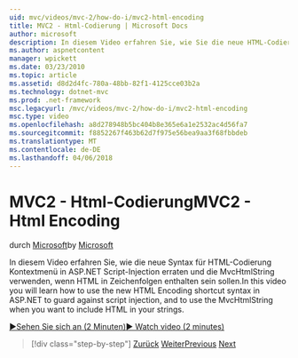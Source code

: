 ```yaml
---
uid: mvc/videos/mvc-2/how-do-i/mvc2-html-encoding
title: MVC2 - Html-Codierung | Microsoft Docs
author: microsoft
description: In diesem Video erfahren Sie, wie Sie die neue HTML-Codierung Verknüpfung Syntax in ASP.NET Script-Injection erraten und verwenden Sie die MvcHtmlString beim...
ms.author: aspnetcontent
manager: wpickett
ms.date: 03/23/2010
ms.topic: article
ms.assetid: d8d2d4fc-780a-48bb-82f1-4125cce03b2a
ms.technology: dotnet-mvc
ms.prod: .net-framework
msc.legacyurl: /mvc/videos/mvc-2/how-do-i/mvc2-html-encoding
msc.type: video
ms.openlocfilehash: a8d278948b5bc404b8e365e6a1e2532ac4d56fa7
ms.sourcegitcommit: f8852267f463b62d7f975e56bea9aa3f68fbbdeb
ms.translationtype: MT
ms.contentlocale: de-DE
ms.lasthandoff: 04/06/2018
---
```

<a name="mvc2---html-encoding"></a><span data-ttu-id="2f4d1-103">MVC2 - Html-Codierung</span><span class="sxs-lookup"><span data-stu-id="2f4d1-103">MVC2 - Html Encoding</span></span>
====================
<span data-ttu-id="2f4d1-104">durch [Microsoft](https://github.com/microsoft)</span><span class="sxs-lookup"><span data-stu-id="2f4d1-104">by [Microsoft](https://github.com/microsoft)</span></span>

<span data-ttu-id="2f4d1-105">In diesem Video erfahren Sie, wie die neue Syntax für HTML-Codierung Kontextmenü in ASP.NET Script-Injection erraten und die MvcHtmlString verwenden, wenn HTML in Zeichenfolgen enthalten sein sollen.</span><span class="sxs-lookup"><span data-stu-id="2f4d1-105">In this video you will learn how to use the new HTML Encoding shortcut syntax in ASP.NET to guard against script injection, and to use the MvcHtmlString when you want to include HTML in your strings.</span></span>

[<span data-ttu-id="2f4d1-106">&#9654;Sehen Sie sich an (2 Minuten)</span><span class="sxs-lookup"><span data-stu-id="2f4d1-106">&#9654; Watch video (2 minutes)</span></span>](https://channel9.msdn.com/Blogs/ASP-NET-Site-Videos/mvc2-html-encoding)

> [!div class="step-by-step"]
> <span data-ttu-id="2f4d1-107">[Zurück](how-do-i-use-httpverbs-attributes-in-an-mvc-application.md)
> [Weiter](mvc2-stronglytyped-helpers.md)</span><span class="sxs-lookup"><span data-stu-id="2f4d1-107">[Previous](how-do-i-use-httpverbs-attributes-in-an-mvc-application.md)
[Next](mvc2-stronglytyped-helpers.md)</span></span>
